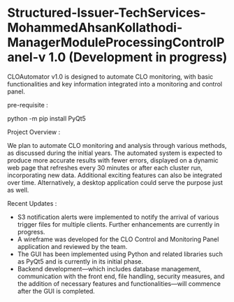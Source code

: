 # Structured-Issuer-TechServices-MohammedAhsanKollathodi-ManagerModuleProcessingControlPanel-v 1.0 (Development in progress)
CLOAutomator v1.0 is designed to automate CLO monitoring, with basic functionalities and key information integrated into a monitoring and control panel.

pre-requisite : 

python -m pip install PyQt5





Project Overview : 

We plan to automate CLO monitoring and analysis through various methods, as discussed during the initial years. The automated system is expected to produce more accurate results with fewer errors, displayed on a dynamic web page that refreshes every 30 minutes or after each cluster run, incorporating new data. Additional exciting features can also be integrated over time. Alternatively, a desktop application could serve the purpose just as well. 


Recent Updates :

- S3 notification alerts were implemented to notify the arrival of various trigger files for multiple clients. Further enhancements are currently in progress.
- A wireframe was developed for the CLO Control and Monitoring Panel application and reviewed by the team.
- The GUI has been implemented using Python and related libraries such as PyQt5 and is currently in its initial phase.
- Backend development—which includes database management, communication with the front end, file handling, security measures, and the addition of necessary features and functionalities—will commence after the GUI is completed.
 
